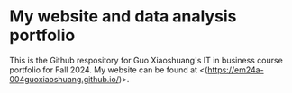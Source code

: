 # My website and data analysis portfolio

This is the Github respository for Guo Xiaoshuang's IT in business course portfolio for Fall 2024. My website can be found at <(https://em24a-004guoxiaoshuang.github.io/)>.
</p>
